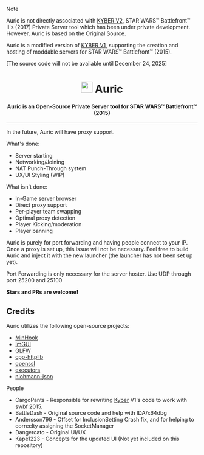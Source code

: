 > [!NOTE]
> Auric is not directly associated with [KYBER V2](https://uplink.kyber.gg/news/features-overview/), STAR WARS™ Battlefront™ II's (2017) Private Server tool which has been under private development. However, Auric is based on the Original Source.

Auric is a modified version of [KYBER V1](https://github.com/ArmchairDevelopers/Kyber), supporting the creation and hosting of moddable servers for STAR WARS™ Battlefront™ (2015). 

[The source code will not be available until December 24, 2025]

<h1 align="center"><img src="https://media.istockphoto.com/id/1147544807/vector/thumbnail-image-vector-graphic.jpg?s=612x612&w=0&k=20&c=rnCKVbdxqkjlcs3xH87-9gocETqpspHFXu5dIGB4wuM=" width="30rem"> Auric</h1>

<h4 align="center">Auric is an Open-Source Private Server tool for STAR WARS™ Battlefront™ (2015)</h4>

------
In the future, Auric will have proxy support.


What's done:
* Server starting
* Networking/Joining
* NAT Punch-Through system
* UX/UI Styling (WIP)


What isn't done:
* In-Game server browser
* Direct proxy support
* Per-player team swapping
* Optimal proxy detection
* Player Kicking/moderation
* Player banning

Auric is purely for port forwarding and having people connect to your IP. Once a proxy is set up, this issue will not be necessary. Feel free to build Auric and inject it with the new launcher (the launcher has not been set up yet).

Port Forwarding is only necessary for the server hoster. Use UDP through port 25200 and 25100

**Stars and PRs are welcome!**

## Credits

Auric utilizes the following open-source projects:

- [MinHook](https://github.com/TsudaKageyu/minhook)
- [ImGUI](https://github.com/ocornut/imgui)
- [GLFW](https://glfw.org)
- [cpp-httplib](https://github.com/yhirose/cpp-httplib)
- [openssl](https://openssl.org)
- [executors](https://github.com/chriskohlhoff/executors)
- [nlohmann-json](https://github.com/nlohmann/json)

People
- CargoPants - Responsible for rewriting [Kyber](https://github.com/ArmchairDevelopers/Kyber) V1's code to work with swbf 2015.
- BattleDash - Original source code and help with IDA/x64dbg
- Andersson799 - Offset for InclusionSetting Crash fix, and for helping to correclty assigning the SocketManager
- Dangercato - Original UI/UX
- Kape1223 - Concepts for the updated UI (Not yet included on this repository)
